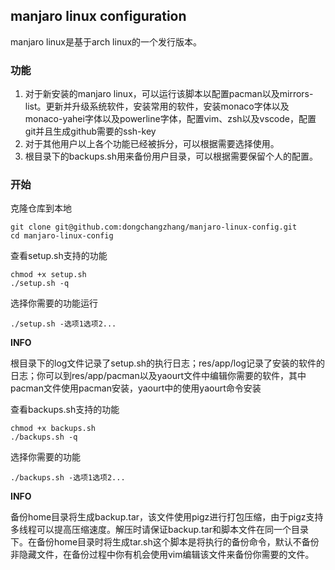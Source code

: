 ## manjaro linux configuration

manjaro linux是基于arch linux的一个发行版本。

### 功能

1. 对于新安装的manjaro linux，可以运行该脚本以配置pacman以及mirrors-list。更新并升级系统软件，安装常用的软件，安装monaco字体以及monaco-yahei字体以及powerline字体，配置vim、zsh以及vscode，配置git并且生成github需要的ssh-key
2. 对于其他用户以上各个功能已经被拆分，可以根据需要选择使用。
3. 根目录下的backups.sh用来备份用户目录，可以根据需要保留个人的配置。

### 开始

克隆仓库到本地

```shell
git clone git@github.com:dongchangzhang/manjaro-linux-config.git
cd manjaro-linux-config
```

查看setup.sh支持的功能

```shell
chmod +x setup.sh
./setup.sh -q
```

选择你需要的功能运行

```
./setup.sh -选项1选项2...
```

**INFO**

根目录下的log文件记录了setup.sh的执行日志；res/app/log记录了安装的软件的日志；你可以到res/app/pacman以及yaourt文件中编辑你需要的软件，其中pacman文件使用pacman安装，yaourt中的使用yaourt命令安装

查看backups.sh支持的功能

```shell
chmod +x backups.sh
./backups.sh -q
```

选择你需要的功能

```shell
./backups.sh -选项1选项2...
```

**INFO**

备份home目录将生成backup.tar，该文件使用pigz进行打包压缩，由于pigz支持多线程可以提高压缩速度。解压时请保证backup.tar和脚本文件在同一个目录下。在备份home目录时将生成tar.sh这个脚本是将执行的备份命令，默认不备份非隐藏文件，在备份过程中你有机会使用vim编辑该文件来备份你需要的文件。